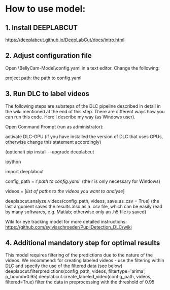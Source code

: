 # How to use model:

## 1. Install DEEPLABCUT 

https://deeplabcut.github.io/DeepLabCut/docs/intro.html

## 2. Adjust configuration file

Open \BellyCam-Model\config.yaml in a text editor. Change the following:

project path: the path to config.yaml

## 3. Run DLC to label videos

The following steps are substeps of the DLC pipeline described in detail in the wiki mentioned at the end of this step. There are different ways how you can run this code. Here I describe my way (as Windows user).

Open Command Prompt (run as administrator):

activate DLC-GPU (if you have installed the version of DLC that uses GPUs, otherwise change this statement accordingly)

(optional) pip install --upgrade deeplabcut

ipython

import deeplabcut

config_path = r'_path to config.yaml_' (the r is only necessary for Windows)

videos = [_list of paths to the videos you want to analyse_]

deeplabcut.analyze_videos(config_path, videos, save_as_csv = True) (the last argument saves the results also as a .csv file, which can be easily read by many softwares, e.g. Matlab; otherwise only an .h5 file is saved)

Wiki for eye tracking model for more detailed instructions: https://github.com/sylviaschroeder/PupilDetection_DLC/wiki


## 4. Additional mandatory step for optimal results

This model requires filtering of the predictions due to the nature of the videos. We recommend: 
  for creating labeled videos - use the filtering within DLC and specify the use of the filtered data (see below)  
deeplabcut.filterpredictions(config_path, videos, filtertype='arima', p_bound=0.95)
deeplabcut.create_labeled_video(config_path, videos, filtered=True)
  filter the data in preprocessing with the threshold of 0.95

